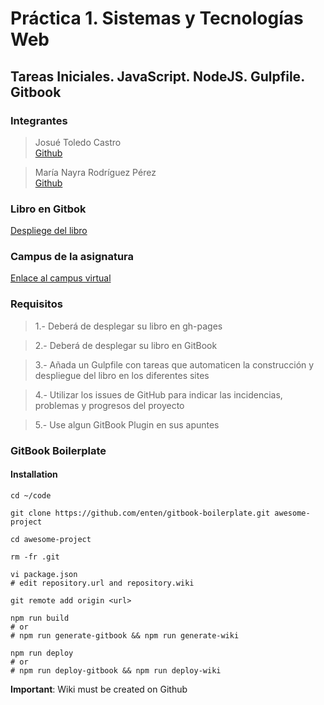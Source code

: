 # Práctica 1. Sistemas y Tecnologías Web

## Tareas Iniciales. JavaScript. NodeJS. Gulpfile. Gitbook


### Integrantes

> Josué Toledo Castro   
>[Github](https://github.com/JosueTC94)

> María Nayra Rodríguez Pérez   
>[Github](https://github.com/alu0100406122)


### Libro en Gitbok

[Despliege del libro](https://ull-esit-sytw-1617.github.io/tareas-iniciales-josue-nayra/)


### Campus de la asignatura

[Enlace al campus virtual](https://campusvirtual.ull.es/1617/course/view.php?id=1175)



### Requisitos

> 1.- Deberá de desplegar su libro en gh-pages

> 2.- Deberá de desplegar su libro en GitBook

> 3.- Añada un Gulpfile con tareas que automaticen la construcción y despliegue del libro en los diferentes sites

> 4.- Utilizar los issues de GitHub para indicar las incidencias, problemas y progresos del proyecto

> 5.- Use algun GitBook Plugin en sus apuntes 



### GitBook Boilerplate 


#### Installation

```shell
cd ~/code

git clone https://github.com/enten/gitbook-boilerplate.git awesome-project

cd awesome-project

rm -fr .git

vi package.json
# edit repository.url and repository.wiki

git remote add origin <url>

npm run build
# or
# npm run generate-gitbook && npm run generate-wiki

npm run deploy
# or
# npm run deploy-gitbook && npm run deploy-wiki
```
__Important__: Wiki must be created on Github
